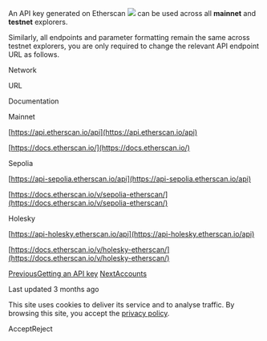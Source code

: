 An API key generated on Etherscan ​![](https://docs.etherscan.io/~gitbook/image?url=https%3A%2F%2F1052732906-files.gitbook.io%2F%7E%2Ffiles%2Fv0%2Fb%2Fgitbook-x-prod.appspot.com%2Fo%2Fspaces%252F-McrExXKKJBLJqymbFhO%252Fuploads%252Fgit-blob-29966808954100660b18274b582c1afb2fe45fed%252Fetherscan-logo-circle.png%3Falt%3Dmedia&width=40&dpr=4&quality=100&sign=f5e33dcb&sv=2) can be used across all **mainnet** and **testnet** explorers.

Similarly, all endpoints and parameter formatting remain the same across testnet explorers, you are only required to change the relevant API endpoint URL as follows.

Network

URL

Documentation

Mainnet

[https://api.etherscan.io/api](https://api.etherscan.io/api)

[https://docs.etherscan.io/](https://docs.etherscan.io/)

Sepolia

[https://api-sepolia.etherscan.io/api](https://api-sepolia.etherscan.io/api)

[https://docs.etherscan.io/v/sepolia-etherscan/](https://docs.etherscan.io/v/sepolia-etherscan/)

Holesky

[https://api-holesky.etherscan.io/api](https://api-holesky.etherscan.io/api)

[https://docs.etherscan.io/v/holesky-etherscan/](https://docs.etherscan.io/v/holesky-etherscan/)

[PreviousGetting an API key](https://docs.etherscan.io/getting-started/viewing-api-usage-statistics) [NextAccounts](https://docs.etherscan.io/api-endpoints/accounts)

Last updated 3 months ago

This site uses cookies to deliver its service and to analyse traffic. By browsing this site, you accept the [privacy policy](https://policies.gitbook.com/privacy/cookies).

AcceptReject